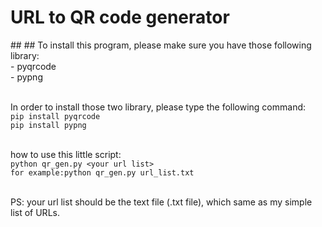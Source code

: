 <h1>URL to QR code generator</h1>
##  ##
To install this program, please make sure you have those following library:
<BR> - pyqrcode
<BR> - pypng

<BR>In order to install those two library, please type the following command:
<BR>`pip install pyqrcode`
<BR>`pip install pypng`

<BR>how to use this little script:
<BR>`python qr_gen.py <your url list>`
<BR>`for example:python qr_gen.py url_list.txt`
  
<BR>PS: your url list should be the text file (.txt file), which same as my simple list of URLs.
